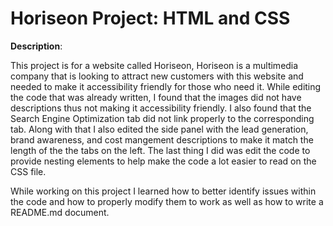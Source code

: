 # Horiseon Project: HTML and CSS

<b>Description</b>:
<p>This project is for a website called Horiseon, Horiseon is a multimedia company that is looking to attract new customers with this website and needed to make it accessibility friendly for those who need it. While editing the code that was already written, I found that the images did not have descriptions thus not making it accessibility friendly. I also found that the Search Engine Optimization tab did not link properly to the corresponding tab. Along with that I also edited the side panel with the lead generation, brand awareness, and cost mangement descriptions to make it match the length of the the tabs on the left. The last thing I did was edit the code to provide nesting elements to help  make the code a lot easier to read on the CSS file. </p>

<p> While working on this project I learned how to better identify issues within the code and how to properly modify them to work as well as how to write a README.md document.</p>
